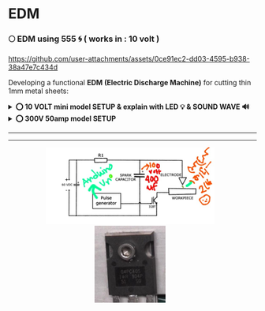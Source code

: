 # EDM

### 🌕 EDM using 555 🌀 ( works in : 10 volt )

https://github.com/user-attachments/assets/0ce91ec2-dd03-4595-b938-38a47e7c434d

Developing a functional **EDM (Electric Discharge Machine)** for cutting thin 1mm metal sheets:  


<details>
 <summary><b>⭕ 10 VOLT mini model SETUP & explain with LED 💡 & SOUND WAVE 🔊</b></summary>
</br>
   
   <details>
</br>

# creating a mini model of EDM ( 10 Volt 🌀 )

---

### **Step 1: Working Principle of EDM**
- EDM works by generating **electrical sparks** to erode metal surfaces.
- It requires a **power supply**, an **electrode**, a **workpiece**, and a **dielectric fluid**.
- The **electrode (cathode)** and **workpiece (anode)** are submerged in **dielectric fluid**, and a **high-frequency electrical discharge** removes metal from the workpiece.

---

### **Step 2: Required Components & Specifications**
| **Component**        | **Specification** |
|----------------------|------------------|
| **Step-down Transformer** | Converts **230V AC to 50-100V AC** |
| **Bridge Rectifier** | **50A capacity** for AC to DC conversion |
| **Capacitors** | **4.8µF, 450V** |
| **Electrode Material** | **Copper (35-70mm)** |
| **Dielectric Fluid** | **Distilled Water or Kerosene** |
| **Workpiece** | **Thin Steel or Copper Sheet** |
| **Control Circuit** | **Pulse Generator for Spark Regulation** |
| **Frame & Tub** | **60x30 cm size** |
| **Wires & Connectors** | High-voltage insulated wires |
| **Cooling & Flushing System** | Pump to circulate dielectric fluid |

---

### **Step 3: Build the Power Supply**
1. **Use a Step-Down Transformer**  
   - Converts **230V AC to 12-24V AC**.
   - Must have **multiple voltage outputs** for flexibility.
   
2. **Bridge Rectifier**  
   - Converts **AC to DC** for controlled spark generation.
   - Choose a **50A diode bridge** for sufficient power handling.
   
3. **Capacitor (for Smoothing DC Output)**  
   - Use **450V, 4.8µF capacitor** to stabilize voltage and reduce ripples.

---

### **Step 4: Design the Electrode System**
- **Electrode:** Use **copper** due to its excellent conductivity.  
- **Workpiece:** Choose **thin steel or copper sheet** for easier cutting.  
- **Spark Gap:** Maintain **5-10mm** gap between electrode and workpiece.  

---

### **Step 5: Setup Dielectric Fluid System**
- Use **distilled water** or **kerosene** to act as an insulator and coolant.  
- Ensure **continuous circulation** with a **pump** to flush debris and cool the cutting area.  

---

### **Step 6: Assemble the EDM Machine**
1. **Mount the Workpiece & Electrode** inside the **dielectric tub**.  
2. **Connect the Power Supply** (transformer, rectifier, capacitor).  
3. **Ensure Proper Spark Gap** for controlled erosion.  
4. **Install the Pulse Generator Circuit** to regulate spark intensity and frequency.  

---

### **Step 7: Perform Initial Testing & Calibration**
- Test with **low voltage (50V)** and gradually **increase up to 100V**.  
- Observe **spark discharge and material removal rate**.  
- Adjust **gap, pulse frequency, and voltage** for optimal performance.  

---

### **Step 8: Demonstration & Final Adjustments**
- Cut a **thin steel or copper sheet** to show EDM functionality.  
- If sparks are inconsistent, **adjust capacitor values and pulse timing**.  
- Ensure **safety measures** (proper insulation, emergency cutoff).  

---

### **Final Notes**
- The project document provides **detailed calculations** (e.g., spark voltage = 48.42V, power consumed = 2370W).  
- The **machine does not need to be industry-grade**, but it should **demonstrate material removal effectively**.  

   </details>

---

![IMG_20250217_190007](https://github.com/user-attachments/assets/ddcb6b9c-c33c-4f64-a3bf-0bbf75d68e6c)


## **EDM Circuit Diagram Explanation with Cost**  

![555](https://github.com/user-attachments/assets/2ddd5e81-8484-4f8a-9b31-bb07f5568246)

---
<img align="right" alt="" width="300" src="https://github.com/user-attachments/assets/b45aef95-84f2-40f7-8d21-2010b3014c4d">

### **Step 1: Step-Down Transformer**  
**Component:** **230V to 24V Step-Down Transformer**  
- **Specification:** 230V AC input → 24V-0-24V AC output, **1.5A current rating**  
- **Function:** Reduces **high-voltage AC (230V) to a lower AC voltage (24V)**, preventing excessive current flow.  
- **Reason for Use:** Protects circuit components from high voltage and provides suitable power for further rectification.  
- **Cost (India):** ₹250 - ₹400  

**Connections:**  
- **Primary winding** connected to **230V AC mains**.  
- **Secondary winding** gives **24V-0-24V AC output**, which will be converted to DC.  

---
<img align="right" alt="" width="300" src="https://github.com/user-attachments/assets/1495df6d-fd6a-4783-b58c-3597f80c015e">

### **Step 2: Bridge Rectifier (AC to DC Conversion)**  
**Component:** **50A Bridge Rectifier Module**  
- **Specification:** **Input: 24V AC**, **Output: 24V DC**, **Diode rating: 50A, 1000V PIV**  
- **Function:** Converts the **AC output of the transformer into pulsating DC**.  
- **Reason for Use:** Needed to supply **stable DC power** for the EDM spark generation circuit.  
- **Cost (India):** ₹150 - ₹300  

**Connections:**  
- **AC input terminals** connected to **24V AC output of the transformer**.  
- **DC output terminals** provide **smooth DC voltage**.  

---

### **Step 3: Capacitor for Smoothing DC Output**  
**Component:** **Electrolytic Capacitor 450V, 4.8µF**  
- **Specification:** **Voltage rating: 450V**, **Capacitance: 4.8µF**  
- **Function:** **Filters out AC ripples** and provides smooth **DC voltage**.  
- **Reason for Use:** Ensures **steady and continuous** spark generation by maintaining constant voltage.  
- **Cost (India):** ₹200 - ₹350  

**Connections:**  
- **Positive terminal** of the capacitor to the **positive DC output** of the rectifier.  
- **Negative terminal** to the **ground (0V)**.  

---
<img align="right" alt="" width="300" src="https://github.com/user-attachments/assets/af5b9919-bcf2-4228-be6f-a380bc1c647e">

### **Step 4: Pulse Generator for Controlled Spark Generation**  
**Component:** **555 Timer IC or PWM Controller**  
- **Specification:** Frequency: **1 kHz – 50 kHz adjustable**, Duty cycle: **10% - 90%**  
- **Function:** Generates **high-frequency pulses** to control the **discharge of sparks** in EDM.  
- **Reason for Use:** Prevents **continuous current flow**, allowing controlled spark discharges for efficient machining.  
- **Cost (India):** ₹100 - ₹250  

**Connections:**  
- **VCC (Power Supply):** Connected to **24V DC** output from the rectifier.  
- **Output Pin:** Controls **MOSFET** for spark discharge.  
- **GND (Ground):** Connected to **circuit ground**.  

<p align="center">
  <img src="https://github.com/user-attachments/assets/2237f902-f3ab-4201-8e57-e4670ee7a983" alt="Image 1" width="45%" style="margin-right: 10px;"/>
  <img src="https://github.com/user-attachments/assets/bdc535e9-8f96-4332-94c1-d742354fe2b9" alt="Image 2" width="45%" style="margin-right: 10px;"/>
</p>

---
<img align="right" alt="" width="300" src="https://github.com/user-attachments/assets/19c66fd7-d57d-4eec-997a-40d5b123238a">

### **Step 5: Power MOSFET for Switching the Spark Circuit**  
**Component:** **IRF540N MOSFET (N-Channel, 100V, 33A)**  
- **Specification:** Voltage: **100V**, Current: **33A**, Rds(on): **44mΩ**  
- **Function:** Acts as a **high-speed electronic switch**, allowing controlled **discharge through the electrode**.  
- **Reason for Use:** Can handle **high currents** and operates efficiently in **switching applications**.  
- **Cost (India):** ₹80 - ₹200  

**Connections:**  
- **Drain:** Connected to **negative terminal of the electrode**.  
- **Source:** Connected to **ground**.  
- **Gate:** Connected to **PWM output from the 555 timer**.  

---

### **Step 6: Electrode (Tool) and Workpiece**  
**Components:**  
- **Electrode:** Copper rod (Ø 3mm – 10mm)  
- **Workpiece:** Thin steel sheet (1mm – 3mm)  

- **Function:** The electrode releases **sparks** that erode the workpiece surface.  
- **Reason for Use:** **Copper has excellent electrical conductivity** and withstands EDM erosion.  
- **Cost (India):**  
  - **Copper Electrode:** ₹300 - ₹600  
  - **Steel Workpiece:** ₹200 - ₹500  

**Connections:**  
- **Electrode connected to the MOSFET drain**.  
- **Workpiece connected to positive terminal of power supply**.  

---

### **Step 7: Dielectric Fluid & Circulation System**  
**Component:** **Distilled Water or Kerosene + Pump**  
- **Function:** Cools the spark zone, removes debris, and maintains insulation.  
- **Cost (India):** ₹250 - ₹600  

**Connections:**  
- **Pump circulates dielectric fluid** around the electrode and workpiece.  

---

### **Step 8: Safety Components**  
- **Fuse (10A, 250V)** – ₹30 - ₹50  
- **Emergency Stop Switch** – ₹100 - ₹250  

---

### **Total Estimated Cost in India**  
| **Component** | **Estimated Cost (₹)** |  
|--------------|-----------------|  
| Step-Down Transformer | ₹250 - ₹400 |  
| Bridge Rectifier (50A) | ₹150 - ₹300 |  
| Capacitor (450V, 4.8µF) | ₹200 - ₹350 |  
| Pulse Generator (555 Timer) | ₹100 - ₹250 |  
| Power MOSFET (IRF540N) | ₹80 - ₹200 |  
| Copper Electrode | ₹300 - ₹600 |  
| Workpiece (Steel Sheet) | ₹200 - ₹500 |  
| Dielectric Fluid & Pump | ₹250 - ₹600 |  
| Safety Components | ₹130 - ₹300 |  
| **Total Estimated Cost** | **₹1,660 - ₹3,500** |  

---

### **Final Circuit Connections**
1. **230V AC** → **Step-Down Transformer (24V AC output)**
2. **Transformer Output** → **Bridge Rectifier (Converts to 24V DC)**
3. **Rectifier Output** → **Capacitor (Removes AC Ripples)**
4. **Smooth DC Power** → **Pulse Generator (Controls Spark Pulses)**
5. **Pulse Generator Output** → **MOSFET (Switching)**
6. **MOSFET Drain** → **Electrode (Cathode)**
7. **Workpiece (Anode)** → **Connected to 24V DC positive**
8. **Electrode & Workpiece submerged in Dielectric Fluid**
9. **Pump continuously circulates the dielectric fluid**

---
⭕ explain with LED pulse 💡

https://github.com/user-attachments/assets/d262c55d-2951-4910-b1d7-bc20f60b06b1

⭕ explain with sound wave pulse 🔉🔊

https://github.com/user-attachments/assets/815e8d4a-54d7-4cc7-84b8-4445e9e795e2

---

## Questions / Answers 

### 1) 10 ms pulse duration is okey?

- The 10 ms pulse duration (957 Hz frequency) means each pulse occurs in about 1.04 milliseconds, which is extremely fast.
- This is normal for EDM because metal cutting occurs due to rapid, repetitive electrical discharges.
- Since these pulses are too fast for the human eye, a storage oscilloscope or high-speed data logger is required to analyze them.

---

### 2) Is This Setup Okay for EDM?

✅ `For testing the circuit: Yes`, using an LED is a great way to check if the circuit is generating pulses correctly.

❌ `For actual metal cutting: No`, because EDM requires high voltage (~50-300V) and high current pulses, whereas your 555 timer circuit only operates at 10V with limited current.

---

## 🌀 Disadvantages of the circuit & Modifications for EDM:

### 1. Increase the Voltage and Current

- Your current 10V setup is too low for metal cutting.
- EDM typically requires a capacitor discharge circuit (CDM) with higher voltage (50V-300V) and high peak currents.

### 2. Use a MOSFET or IGBT for High Power Switching

- The 555 timer can only drive small loads.
- For EDM, use a MOSFET (IRF540, IRFZ44N) or IGBT (like GT50J325) to handle the high voltage and current needed for discharge.

### 3. Pulse Duration and Duty Cycle Tuning

- Modify the resistors (10kΩ, 1kΩ) and capacitor (100µF) to adjust the pulse width and frequency for better discharge performance.

</details>
<details>
 <summary><b>⭕ 300V 50amp model SETUP</b></summary>
</br>

---
---
 
## 🌕 EDM using 555 ( works in : 300 volt )

### **EDM Circuit for Cutting a 1mm Metal Sheet**
To create a functional **EDM circuit**, we need:
1. **High Voltage (50V–300V) for Breakdown of Metal**
2. **High Current Pulses (~5A–20A) for Effective Erosion**
3. **Controlled Pulse Timing (Microsecond to Millisecond)**
4. **Dielectric Fluid (Oil or Water) to Cool the Electrode and Workpiece**
5. **A Discharge Circuit (MOSFET/IGBT) to Control Sparks**

---

### **Circuit Components Needed**
| Component  | Specification |
|------------|--------------|
| **High Voltage Power Supply** | 50V-300V DC |
| **Capacitor Bank** | 10µF - 100µF (High Voltage) |
| **555 Timer or Microcontroller (Arduino/PIC)** | Pulse Generator |
| **MOSFET/IGBT (Switching Device)** | IRFP250, IRF540, or GT50J325 |
| **Resistors (Control Discharge Rate)** | 1kΩ - 10kΩ |
| **Inductor (Current Limiting)** | 100µH - 1mH |
| **Dielectric Fluid** | Kerosene, EDM Oil, or Distilled Water |

---

### **How It Works**
1. **Charging Phase:**  
   - The **capacitor** charges to **high voltage (50V-300V)**.  
   - The **resistor** controls the charging speed.  

2. **Discharge Phase (Cutting Metal):**  
   - The **MOSFET/IGBT switches ON** for a short duration (microseconds to milliseconds).  
   - High voltage **discharges across the electrode and metal workpiece**, creating sparks.  
   - **Metal erodes due to high-energy sparks.**  
   - **Dielectric fluid removes debris and cools the workpiece.**

---

### **Things to Consider**
✅ **Use a Pulse Width Modulation (PWM) Circuit**  
   - A **555 Timer** or **Arduino** can generate pulses for better control.  

✅ **Heat Management**  
   - **Use a heatsink for the MOSFET/IGBT.**  
   - **Submerge the workpiece and electrode in EDM oil or water** to cool the cutting area.  

✅ **Workpiece and Electrode Setup**  
   - The **electrode (copper, graphite, or tungsten)** should be **small and precise** for a 1mm sheet.  
   - **Electrode gap (0.1mm - 0.5mm) is critical for stable cutting.**  

</details>

---
---

<p align="center">
  <img src="assets/EDM-electrical-circuit-hand-drawing.jpg" alt="Image 1" width="68%" style="margin-right: 10px;"/>
  <img src="assets/IGBT-G4PC40S-IR.jpg" alt="Image 2" width="28.5%" style="margin-right: 10px;"/>
</p>
